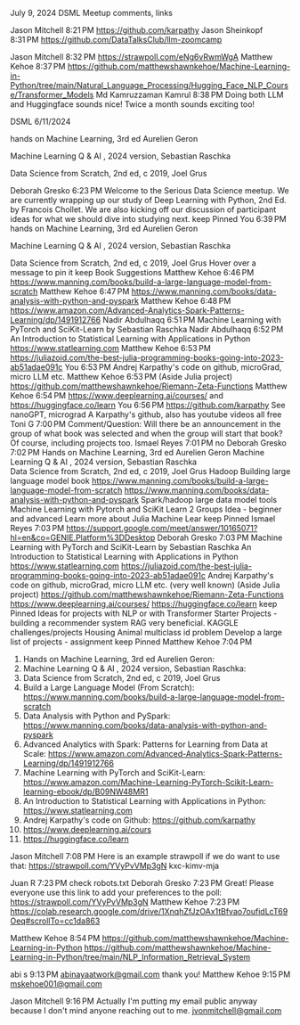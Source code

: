 July 9, 2024 DSML Meetup comments, links

Jason Mitchell
8:21 PM
https://github.com/karpathy
Jason Sheinkopf
8:31 PM
https://github.com/DataTalksClub/llm-zoomcamp

Jason Mitchell
8:32 PM
https://strawpoll.com/eNg6vRwmWgA
Matthew Kehoe
8:37 PM
https://github.com/matthewshawnkehoe/Machine-Learning-in-Python/tree/main/Natural_Language_Processing/Hugging_Face_NLP_Course/Transformer_Models
Md Kamruzzaman Kamrul
8:38 PM
Doing both LLM and Huggingface sounds nice! Twice a month sounds exciting too!



DSML 6/11/2024  

hands on Machine Learning, 3rd ed Aurelien Geron

Machine Learning Q & AI , 2024 version, Sebastian Raschka  

Data Science from Scratch, 2nd ed, c 2019, Joel Grus


Deborah Gresko
6:23 PM
Welcome to the Serious Data Science meetup.  We are currently wrapping up our study of Deep Learning with Python, 2nd Ed. by Francois Chollet.  We are also kicking off our discussion of participant ideas for what we should dive into studying next.
keep
Pinned
You
6:39 PM
hands on Machine Learning, 3rd ed Aurelien Geron

Machine Learning Q & AI , 2024 version, Sebastian Raschka  

Data Science from Scratch, 2nd ed, c 2019, Joel Grus
Hover over a message to pin it
keep
Book Suggestions
Matthew Kehoe
6:46 PM
https://www.manning.com/books/build-a-large-language-model-from-scratch
Matthew Kehoe
6:47 PM
https://www.manning.com/books/data-analysis-with-python-and-pyspark
Matthew Kehoe
6:48 PM
https://www.amazon.com/Advanced-Analytics-Spark-Patterns-Learning/dp/1491912766
Nadir Abdulhaqq
6:51 PM
Machine Learning with PyTorch and SciKit-Learn by Sebastian Raschka
Nadir Abdulhaqq
6:52 PM
An Introduction to Statistical Learning with Applications in Python https://www.statlearning.com
Matthew Kehoe
6:53 PM
https://juliazoid.com/the-best-julia-programming-books-going-into-2023-ab51adae091c
You
6:53 PM
Andrej Karpathy's code on github, microGrad, micro LLM etc.
Matthew Kehoe
6:53 PM
(Aside Julia project) https://github.com/matthewshawnkehoe/Riemann-Zeta-Functions
Matthew Kehoe
6:54 PM
https://www.deeplearning.ai/courses/ and https://huggingface.co/learn
You
6:56 PM
https://github.com/karpathy  See nanoGPT, micrograd A Karpathy's github, also has youtube videos all free
Toni G
7:00 PM
Comment/Question: Will there be an announcement in the group of what book was selected and when the group will start that book? Of course, including projects too.
Ismael Reyes
7:01 PM
no
Deborah Gresko
7:02 PM
Hands on Machine Learning, 3rd ed Aurelien Geron
Machine Learning Q & AI , 2024 version, Sebastian Raschka  
Data Science from Scratch, 2nd ed, c 2019, Joel Grus
Hadoop
Building large language model book
https://www.manning.com/books/build-a-large-language-model-from-scratch
https://www.manning.com/books/data-analysis-with-python-and-pyspark
Spark/hadoop large data model tools
Machine Learning with Pytorch and SciKit Learn
2 Groups Idea - beginner and advanced
Learn more about Julia
Machine Lear
keep
Pinned
Ismael Reyes
7:03 PM
https://support.google.com/meet/answer/10165071?hl=en&co=GENIE.Platform%3DDesktop
Deborah Gresko
7:03 PM
Machine Learning with PyTorch and SciKit-Learn by Sebastian Raschka
An Introduction to Statistical Learning with Applications in Python https://www.statlearning.com
https://juliazoid.com/the-best-julia-programming-books-going-into-2023-ab51adae091c
Andrej Karpathy's code on github, microGrad, micro LLM etc. (very well known)
(Aside Julia project) https://github.com/matthewshawnkehoe/Riemann-Zeta-Functions
https://www.deeplearning.ai/courses/ 
https://huggingface.co/learn
keep
Pinned
Ideas for projects with NLP or with Transformer
Starter Projects - building a recommender system
RAG very beneficial.
KAGGLE challenges/projects
	Housing
	Animal multiclass id problem
Develop a large list of projects - assignment
keep
Pinned
Matthew Kehoe
7:04 PM
1. Hands on Machine Learning, 3rd ed Aurelien Geron: 
2. Machine Learning Q & AI , 2024 version, Sebastian Raschka: 
3. Data Science from Scratch, 2nd ed, c 2019, Joel Grus
4. Build a Large Language Model (From Scratch): https://www.manning.com/books/build-a-large-language-model-from-scratch
5. Data Analysis with Python and PySpark: https://www.manning.com/books/data-analysis-with-python-and-pyspark
6. Advanced Analytics with Spark: Patterns for Learning from Data at Scale: https://www.amazon.com/Advanced-Analytics-Spark-Patterns-Learning/dp/1491912766
7. Machine Learning with PyTorch and SciKit-Learn: https://www.amazon.com/Machine-Learning-PyTorch-Scikit-Learn-learning-ebook/dp/B09NW48MR1
8. An Introduction to Statistical Learning with Applications in Python: https://www.statlearning.com
9. Andrej Karpathy's code on Github: https://github.com/karpathy
10. https://www.deeplearning.ai/cours
11. https://huggingface.co/learn

Jason Mitchell
7:08 PM
Here is an example strawpoll if we do want to use that: https://strawpoll.com/YVyPvVMp3gN
kxc-kimv-mja


Juan R
7:23 PM
check robots.txt
Deborah Gresko
7:23 PM
Great! Please everyone use this link to add your preferences to the poll: https://strawpoll.com/YVyPvVMp3gN
Matthew Kehoe
7:23 PM
https://colab.research.google.com/drive/1XnqhZfJzOAx1tBfvao7oufidLcT69Oeq#scrollTo=cc1da863


Matthew Kehoe
8:54 PM
https://github.com/matthewshawnkehoe/Machine-Learning-in-Python
https://github.com/matthewshawnkehoe/Machine-Learning-in-Python/tree/main/NLP_Information_Retrieval_System

abi s
9:13 PM
abinayaatwork@gmail.com
thank you!
Matthew Kehoe
9:15 PM
mskehoe001@gmail.com

Jason Mitchell
9:16 PM
Actually I'm putting my email public anyway because I don't mind anyone reaching out to me.
jvonmitchell@gmail.com
